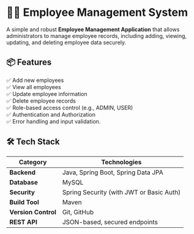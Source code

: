 # 👨‍💼 Employee Management System

A simple and robust **Employee Management Application** that allows administrators to manage employee records, 
including adding, viewing, updating, and deleting employee data securely.

## 📦 Features

✅ Add new employees  
✅ View all employees  
✅ Update employee information  
✅ Delete employee records  
✅ Role-based access control (e.g., ADMIN, USER)  
✅ Authentication and Authorization  
✅ Error handling and input validation.

## 🛠️ Tech Stack

| Category         | Technologies                                 |
|------------------|----------------------------------------------|
| **Backend**      | Java, Spring Boot, Spring Data JPA           |
| **Database**     | MySQL                                        |
| **Security**     | Spring Security (with JWT or Basic Auth)     |
| **Build Tool**   | Maven                                        |
| **Version Control** | Git, GitHub                             |
| **REST API**     | JSON-based, secured endpoints                |

